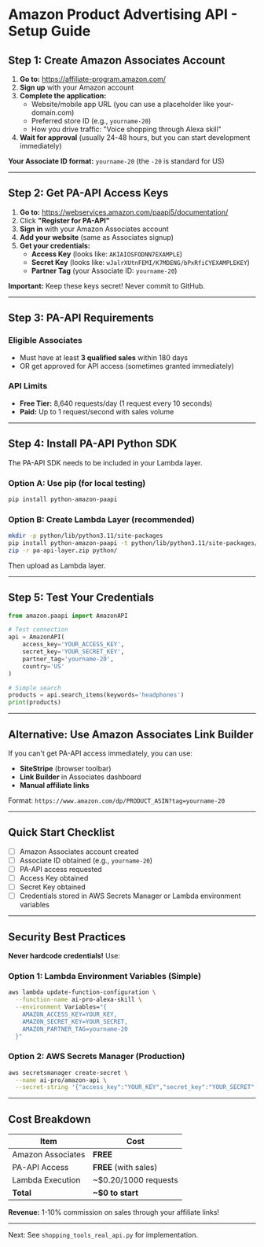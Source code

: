 # Amazon Product Advertising API - Setup Guide

## Step 1: Create Amazon Associates Account

1. **Go to:** https://affiliate-program.amazon.com/
2. **Sign up** with your Amazon account
3. **Complete the application:**
   - Website/mobile app URL (you can use a placeholder like your-domain.com)
   - Preferred store ID (e.g., `yourname-20`)
   - How you drive traffic: "Voice shopping through Alexa skill"
4. **Wait for approval** (usually 24-48 hours, but you can start development immediately)

**Your Associate ID format:** `yourname-20` (the `-20` is standard for US)

---

## Step 2: Get PA-API Access Keys

1. **Go to:** https://webservices.amazon.com/paapi5/documentation/
2. Click **"Register for PA-API"**
3. **Sign in** with your Amazon Associates account
4. **Add your website** (same as Associates signup)
5. **Get your credentials:**
   - **Access Key** (looks like: `AKIAIOSFODNN7EXAMPLE`)
   - **Secret Key** (looks like: `wJalrXUtnFEMI/K7MDENG/bPxRfiCYEXAMPLEKEY`)
   - **Partner Tag** (your Associate ID: `yourname-20`)

**Important:** Keep these keys secret! Never commit to GitHub.

---

## Step 3: PA-API Requirements

### Eligible Associates
- Must have at least **3 qualified sales** within 180 days
- OR get approved for API access (sometimes granted immediately)

### API Limits
- **Free Tier:** 8,640 requests/day (1 request every 10 seconds)
- **Paid:** Up to 1 request/second with sales volume

---

## Step 4: Install PA-API Python SDK

The PA-API SDK needs to be included in your Lambda layer.

### Option A: Use pip (for local testing)
```bash
pip install python-amazon-paapi
```

### Option B: Create Lambda Layer (recommended)
```bash
mkdir -p python/lib/python3.11/site-packages
pip install python-amazon-paapi -t python/lib/python3.11/site-packages/
zip -r pa-api-layer.zip python/
```

Then upload as Lambda layer.

---

## Step 5: Test Your Credentials

```python
from amazon.paapi import AmazonAPI

# Test connection
api = AmazonAPI(
    access_key='YOUR_ACCESS_KEY',
    secret_key='YOUR_SECRET_KEY',
    partner_tag='yourname-20',
    country='US'
)

# Simple search
products = api.search_items(keywords='headphones')
print(products)
```

---

## Alternative: Use Amazon Associates Link Builder

If you can't get PA-API access immediately, you can use:
- **SiteStripe** (browser toolbar)
- **Link Builder** in Associates dashboard
- **Manual affiliate links**

Format: `https://www.amazon.com/dp/PRODUCT_ASIN?tag=yourname-20`

---

## Quick Start Checklist

- [ ] Amazon Associates account created
- [ ] Associate ID obtained (e.g., `yourname-20`)
- [ ] PA-API access requested
- [ ] Access Key obtained
- [ ] Secret Key obtained
- [ ] Credentials stored in AWS Secrets Manager or Lambda environment variables

---

## Security Best Practices

**Never hardcode credentials!** Use:

### Option 1: Lambda Environment Variables (Simple)
```bash
aws lambda update-function-configuration \
  --function-name ai-pro-alexa-skill \
  --environment Variables="{
    AMAZON_ACCESS_KEY=YOUR_KEY,
    AMAZON_SECRET_KEY=YOUR_SECRET,
    AMAZON_PARTNER_TAG=yourname-20
  }"
```

### Option 2: AWS Secrets Manager (Production)
```bash
aws secretsmanager create-secret \
  --name ai-pro/amazon-api \
  --secret-string '{"access_key":"YOUR_KEY","secret_key":"YOUR_SECRET","partner_tag":"yourname-20"}'
```

---

## Cost Breakdown

| Item | Cost |
|------|------|
| Amazon Associates | **FREE** |
| PA-API Access | **FREE** (with sales) |
| Lambda Execution | ~$0.20/1000 requests |
| **Total** | **~$0 to start** |

**Revenue:** 1-10% commission on sales through your affiliate links!

---

Next: See `shopping_tools_real_api.py` for implementation.

